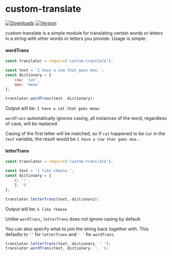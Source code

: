 # custom-translate
[![Downloads](https://img.shields.io/npm/dt/custom-translate.svg?maxAge=3600)](https://www.npmjs.com/package/custom-translate)
[![Version](https://img.shields.io/npm/v/custom-translate.svg?maxAge=3600)](https://www.npmjs.com/package/custom-translate)

custom-translate is a simple module for translating certain words or letters in
a string with other words or letters you provide. Usage is simple:

#### wordTrans
```js
const translator = require('custom-translate');

const text = 'I have a cow that goes moo.';
const dictionary = {
	cow: 'cat',
	moo: 'meow'
};

translator.wordTrans(text, dictionary);
```
Output will be:
`I have a cat that goes meow.`

`wordTrans` automatically ignores casing, all instances of the word, regardless
of case, will be replaced.

Casing of the first letter will be matched, so if `cat` happened to be `Cat` in
the `text` variable, the result would be `I have a Cow that goes moo.`.

#### letterTrans
```js
const translator = require('custom-translate');

const text = 'I like cheese.';
const dictionary = {
	c: '!',
	I: 'S'
};

translator.letterTrans(text, dictionary);
```

Output will be:
`S like !heese`

Unlike `wordTrans`, `letterTrans` does not ignore casing by default.

You can also specify what to join the string back together with. This defaults
to `''` for `letterTrans` and `' '` for `wordTrans`.

```js
translator.letterTrans(text, dictionary, ' ');
translator.wordTrans(text, dictionary, ', ');
```

